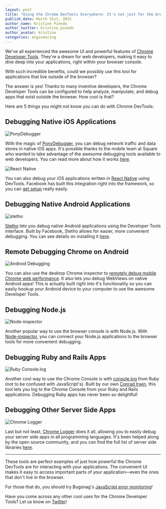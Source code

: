 ```yaml
---
layout: post
title: "Using the Chrome DevTools Everywhere: It's not just for the browser"
publish_date: March 31st, 2015
author_name: Kristine Pinedo
author_twitter: kristine_pinedo
author_avatar: kristine
categories: engineering
---
```


We've all experienced the awesome UI and powerful features of [Chrome Developer Tools](https://developer.chrome.com/devtools). They're a dream for web developers, making it easy to dive deep into your applications, right within your browser console.

With such incredible benefits, could we possibly use this tool for applications that live outside of the browser?

The answer is yes! Thanks to many inventive developers, the Chrome Developer Tools can be configured to help analyze, manipulate, and debug apps that exist outside the browser. How cool is that?  

Here are 5 things you might not know you can do with Chrome DevTools:

## Debugging Native iOS Applications

![PonyDebugger](/img/posts/ponydebugger.png)

With the magic of [PonyDebugger](https://github.com/square/PonyDebugger), you can debug network traffic and data stores in native iOS apps. It's possible thanks to the mobile team at Square who wanted to take advantage of the awesome debugging tools available to web developers. You can read more about how it works [here](https://corner.squareup.com/2012/08/ponydebugger-remote-debugging.html).

![React Native](/img/posts/react-native.png)

You can also debug your iOS applications written in [React Native](http://facebook.github.io/react-native/) using DevTools. Facebook has built this integration right into the framework, so you can [get setup](http://facebook.github.io/react-native/docs/debugging.html#content) really easily.

## Debugging Native Android Applications

![stetho](/img/posts/stetho.png)

[Stetho](https://code.facebook.com/posts/393927910787513/stetho-a-new-debugging-platform-for-android/) lets you debug native Android applications using the Developer Tools interface. Built by Facebook, Stetho allows for easier, more convenient debugging. You can see details on installing it [here](https://github.com/facebook/stetho).

## Remote Debugging Chrome on Android

![Android Debugging](/img/posts/android-debugging.png)

You can also use the desktop Chrome inspector to [remotely debug mobile Chrome web performance](https://developer.chrome.com/devtools/docs/remote-debugging). It also lets you debug WebViews on native Android apps! This is actually built right into it's functionality so you can easily hookup your Android device to your computer to use the awesome Developer Tools.

## Debugging Node.js

![Node-inspector](/img/posts/node-inspector.png)

Another popular way to use the browser console is with Node.js. With [Node-inspector](https://github.com/node-inspector/node-inspector), you can connect your Node.js applications to the browser tools for more convenient debugging.


## Debugging Ruby and Rails Apps

![Ruby Console.log](/img/posts/ruby-console.log.png)

Another cool way to use the Chrome Console is with [console.log](https://github.com/ConradIrwin/console.log) from Ruby (not to be confused with JavaScript's). Built by our own [Conrad Irwin](https://twitter.com/conradirwin), this tool lets you log to the Chrome Console from your Ruby and Rails applications. Debugging Ruby apps has never been so delightful!


## Debugging Other Server Side Apps

![Chrome Logger](/img/posts/chrome-logger.gif)

Last but not least, [Chrome Logger](https://github.com/ccampbell/chromelogger) does it all, allowing you to easily debug your server side apps in all programming languages. It's been helped along by the open source community, and you can find the full list of server side libraries [here](https://github.com/ccampbell/chromelogger#libraries).

---

These tools are perfect examples of just how powerful the Chrome DevTools are for interacting with your applications. The convenient UI makes it easy to access important parts of your application—even the ones that don't live in the browser.

For those that do, you should try Bugsnag's [JavaScript error monitoring](https://www.bugsnag.com/platforms/javascript/)!

Have you come across any other cool uses for the Chrome Developer Tools? Let us know on [Twitter](https://twitter.com/bugsnag)!
